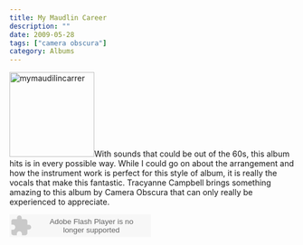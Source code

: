 ```yaml
---
title: My Maudlin Career
description: ""
date: 2009-05-28
tags: ["camera obscura"]
category: Albums
---
```



<p><img class="alignleft size-full wp-image-919" title="mymaudilincarrer" src="https://web.archive.org/web/20131211172859im_/http://mytungsten.net/wp-content//uploads/2009/06/mymaudilincarrer.jpg" alt="mymaudilincarrer" width="150" height="150">With sounds that could be out of the 60s, this album hits is in every possible way. While I could go on about the arrangement and how the instrument work is perfect for this style of album, it is really the vocals that make this fantastic. Tracyanne Campbell brings something amazing to this album by Camera Obscura that can only really be experienced to appreciate.<br>

<object classid="clsid:d27cdb6e-ae6d-11cf-96b8-444553540000" width="250" height="40" codebase="https://web.archive.org/web/20131211172859oe_/http://download.macromedia.com/pub/shockwave/cabs/flash/swflash.cab#version=6,0,40,0"><param name="wmode" value="window"><param name="allowScriptAccess" value="always"><param name="flashvars" value="hostname=cowbell.grooveshark.com&amp;widgetID=8331745&amp;style=metal&amp;p=0"><param name="src" value="http://listen.grooveshark.com/songWidget.swf"><embed type="application/x-shockwave-flash" width="250" height="40" src="https://web.archive.org/web/20131211172859oe_/http://listen.grooveshark.com/songWidget.swf" flashvars="hostname=cowbell.grooveshark.com&amp;widgetID=8331745&amp;style=metal&amp;p=0" allowscriptaccess="always" wmode="window"></object></p>
